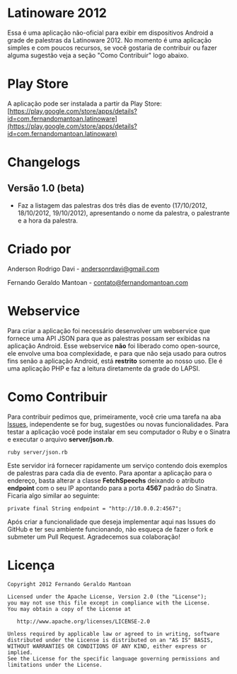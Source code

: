 Latinoware 2012
==================

Essa é uma aplicação não-oficial para exibir em dispositivos Android a grade de palestras da Latinoware 2012. No momento é uma aplicação simples e com poucos recursos, se você gostaria de contribuir ou fazer alguma sugestão veja a seção "Como Contribuir" logo abaixo.

Play Store
=================

A aplicação pode ser instalada a partir da Play Store: [https://play.google.com/store/apps/details?id=com.fernandomantoan.latinoware](https://play.google.com/store/apps/details?id=com.fernandomantoan.latinoware)

Changelogs
==================

## Versão 1.0 (beta)
* Faz a listagem das palestras dos três dias de evento (17/10/2012, 18/10/2012, 19/10/2012), apresentando o nome da palestra, o palestrante e a hora da palestra.

Criado por
==================

Anderson Rodrigo Davi - <andersonrdavi@gmail.com>

Fernando Geraldo Mantoan - <contato@fernandomantoan.com>

Webservice
==================

Para criar a aplicação foi necessário desenvolver um webservice que fornece uma API JSON para que as palestras possam ser exibidas na aplicação Android. Esse webservice **não** foi liberado como open-source, ele envolve uma boa complexidade, e para que não seja usado para outros fins senão a aplicação Android, está **restrito** somente ao nosso uso. Ele é uma aplicação PHP e faz a leitura diretamente da grade do LAPSI.

Como Contribuir
==================

Para contribuir pedimos que, primeiramente, você crie uma tarefa na aba [Issues](https://github.com/fernandomantoan/android-latinoware/issues), independente se for bug, sugestões ou novas funcionalidades. Para testar a aplicação você pode instalar em seu computador o Ruby e o Sinatra e executar o arquivo **server/json.rb**.

    ruby server/json.rb

Este servidor irá fornecer rapidamente um serviço contendo dois exemplos de palestras para cada dia de evento. Para apontar a aplicação para o endereço, basta alterar a classe **FetchSpeechs** deixando o atributo **endpoint** com o seu IP apontando para a porta **4567** padrão do Sinatra. Ficaria algo similar ao seguinte:

    private final String endpoint = "http://10.0.0.2:4567";

Após criar a funcionalidade que deseja implementar aqui nas Issues do GitHub e ter seu ambiente funcionando, não esqueça de fazer o fork e submeter um Pull Request. Agradecemos sua colaboração!


Licença
==================

    Copyright 2012 Fernando Geraldo Mantoan

    Licensed under the Apache License, Version 2.0 (the "License");
    you may not use this file except in compliance with the License.
    You may obtain a copy of the License at

       http://www.apache.org/licenses/LICENSE-2.0

    Unless required by applicable law or agreed to in writing, software
    distributed under the License is distributed on an "AS IS" BASIS,
    WITHOUT WARRANTIES OR CONDITIONS OF ANY KIND, either express or implied.
    See the License for the specific language governing permissions and
    limitations under the License.

